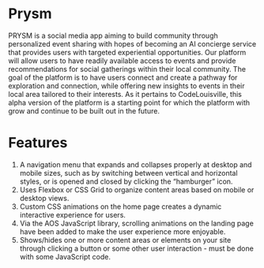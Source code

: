 # Prysm
PRYSM is a social media app aiming to build community through personalized event sharing with hopes of becoming an AI concierge service that provides users with targeted experiential opportunities. Our platform will allow users to have readily available access to events and provide recommendations for social gatherings within their local community. The goal of the platform is to have users connect and create a pathway for exploration and connection, while offering new insights to events in their local area tailored to their interests. As it pertains to CodeLouisville, this alpha version of the platform is a starting point for which the platform with grow and continue to be built out in the future. 

# Features
1. A navigation menu that expands and collapses properly at desktop and mobile sizes, such as by switching between vertical and horizontal styles, or is opened and closed by clicking the “hamburger” icon.
2. Uses Flexbox or CSS Grid to organize content areas based on mobile or desktop views. 
3. Custom CSS animations on the home page creates a dynamic interactive experience for users. 
4. Via the AOS JavaScript library, scrolling animations on the landing page have been added to make the user experience more enjoyable. 
5. Shows/hides one or more content areas or elements on your site through clicking a button or some other user interaction - must be done with some JavaScript code.
